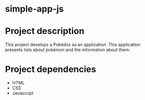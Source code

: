 # simple-app-js

# Project description

This project develops a Pokédox as an application. This application presents lists about pokémon and the information about them.

# Project dependencies

- HTML
- CSS
- Javascript
